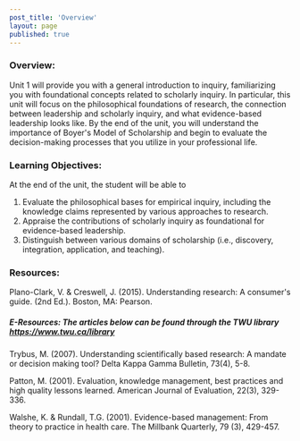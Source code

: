 ```yaml
---
post_title: 'Overview'
layout: page
published: true
---
```


### Overview:

Unit 1 will provide you with a general introduction to inquiry, familiarizing you with foundational concepts related to scholarly inquiry.  In particular, this unit will focus on the philosophical foundations of research, the connection between leadership and scholarly inquiry, and what evidence-based leadership looks like. By the end of the unit, you will understand the importance of Boyer's Model of Scholarship and begin to evaluate the decision-making processes that you utilize in your professional life.

### Learning Objectives:

At the end of the unit, the student will be able to

1. Evaluate the philosophical bases for empirical inquiry, including the knowledge claims represented by various approaches to research.    
2. Appraise the contributions of scholarly inquiry as foundational for evidence-based leadership.
3. Distinguish between various domains of scholarship \(i.e., discovery, integration, application, and teaching\).

### Resources:

Plano-Clark, V. & Creswell, J. \(2015\). Understanding research: A consumer's guide. \(2nd Ed.\). Boston, MA: Pearson.

##### E-Resources:  The articles below can be found through the TWU library https://www.twu.ca/library  

Trybus, M. \(2007\). Understanding scientifically based research: A mandate or decision making tool? Delta Kappa Gamma Bulletin, 73\(4\), 5-8. 

Patton, M.  \(2001\). Evaluation, knowledge management, best practices and high quality lessons learned. American Journal of Evaluation, 22\(3\), 329-336.  

Walshe, K. & Rundall, T.G. \(2001\). Evidence-based management: From theory to practice in health care. The Millbank Quarterly, 79 \(3\), 429-457. 